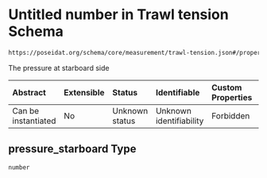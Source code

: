 # Untitled number in Trawl tension Schema

```txt
https://poseidat.org/schema/core/measurement/trawl-tension.json#/properties/pressure_starboard
```

The pressure at starboard side

| Abstract            | Extensible | Status         | Identifiable            | Custom Properties | Additional Properties | Access Restrictions | Defined In                                                                                |
| :------------------ | :--------- | :------------- | :---------------------- | :---------------- | :-------------------- | :------------------ | :---------------------------------------------------------------------------------------- |
| Can be instantiated | No         | Unknown status | Unknown identifiability | Forbidden         | Allowed               | none                | [trawl-tension.json*](schemas/core/measurement/trawl-tension.json "open original schema") |

## pressure_starboard Type

`number`
